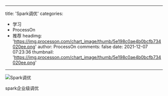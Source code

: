
---
title: 'Spark调优'
categories: 
 - 学习
 - ProcessOn
 - 推荐
headimg: 'https://img.processon.com/chart_image/thumb/5e198c0ae4b0bcfb734020ee.png'
author: ProcessOn
comments: false
date: 2021-12-07 07:23:36
thumbnail: 'https://img.processon.com/chart_image/thumb/5e198c0ae4b0bcfb734020ee.png'
---

<div>   
<img class="thumb" alt="Spark调优" src="https://img.processon.com/chart_image/thumb/5e198c0ae4b0bcfb734020ee.png" referrerpolicy="no-referrer">
<p>spark企业级调优</p>  
</div>
            